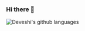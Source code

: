 ### Hi there 👋


<!-- **deveshithanawala/deveshithanawala** is a ✨ _special_ ✨ repository because its `README.md` (this file) appears on your GitHub profile.

Here are some ideas to get you started: -->
<!--  🔭 I’m currently working at Veryable
- 🌱 I’m currently learning T
- 👯 I’m looking to collaborate on ...
- 🤔 I’m looking for help with ...
- 💬 Ask me about ...
- 📫 How to reach me: ...
- 😄 Pronouns: ...
- ⚡ Fun fact: ... -->


![Deveshi's github languages](https://github-readme-stats.vercel.app/api/top-langs/?username=deveshithanawala&&show_icons=true&title_color=fff&icon_color=79ff97&text_color=9f9f9f&bg_color=151515)

